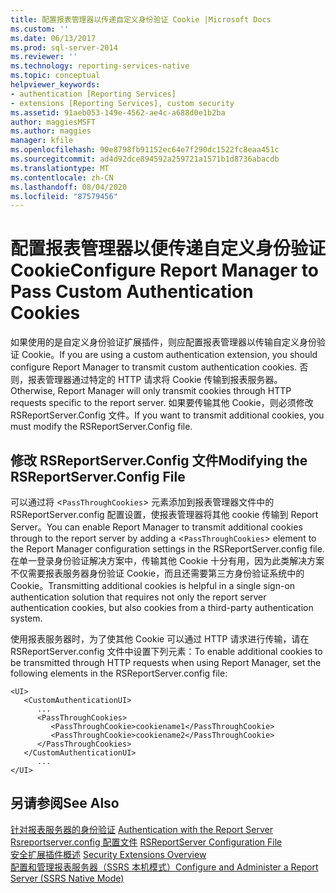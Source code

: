 ```yaml
---
title: 配置报表管理器以传递自定义身份验证 Cookie |Microsoft Docs
ms.custom: ''
ms.date: 06/13/2017
ms.prod: sql-server-2014
ms.reviewer: ''
ms.technology: reporting-services-native
ms.topic: conceptual
helpviewer_keywords:
- authentication [Reporting Services]
- extensions [Reporting Services], custom security
ms.assetid: 91aeb053-149e-4562-ae4c-a688d0e1b2ba
author: maggiesMSFT
ms.author: maggies
manager: kfile
ms.openlocfilehash: 90e8798fb91152ec64e7f290dc1522fc8eaa451c
ms.sourcegitcommit: ad4d92dce894592a259721a1571b1d8736abacdb
ms.translationtype: MT
ms.contentlocale: zh-CN
ms.lasthandoff: 08/04/2020
ms.locfileid: "87579456"
---
```

# <a name="configure-report-manager-to-pass-custom-authentication-cookies"></a><span data-ttu-id="dd367-102">配置报表管理器以便传递自定义身份验证 Cookie</span><span class="sxs-lookup"><span data-stu-id="dd367-102">Configure Report Manager to Pass Custom Authentication Cookies</span></span>
  <span data-ttu-id="dd367-103">如果使用的是自定义身份验证扩展插件，则应配置报表管理器以传输自定义身份验证 Cookie。</span><span class="sxs-lookup"><span data-stu-id="dd367-103">If you are using a custom authentication extension, you should configure Report Manager to transmit custom authentication cookies.</span></span> <span data-ttu-id="dd367-104">否则，报表管理器通过特定的 HTTP 请求将 Cookie 传输到报表服务器。</span><span class="sxs-lookup"><span data-stu-id="dd367-104">Otherwise, Report Manager will only transmit cookies through HTTP requests specific to the report server.</span></span> <span data-ttu-id="dd367-105">如果要传输其他 Cookie，则必须修改 RSReportServer.Config 文件。</span><span class="sxs-lookup"><span data-stu-id="dd367-105">If you want to transmit additional cookies, you must modify the RSReportServer.Config file.</span></span>  
  
## <a name="modifying-the-rsreportserverconfig-file"></a><span data-ttu-id="dd367-106">修改 RSReportServer.Config 文件</span><span class="sxs-lookup"><span data-stu-id="dd367-106">Modifying the RSReportServer.Config File</span></span>  
 <span data-ttu-id="dd367-107">可以通过将 <`PassThroughCookies`> 元素添加到报表管理器文件中的 RSReportServer.config 配置设置，使报表管理器将其他 cookie 传输到 Report Server。</span><span class="sxs-lookup"><span data-stu-id="dd367-107">You can enable Report Manager to transmit additional cookies through to the report server by adding a <`PassThroughCookies`> element to the Report Manager configuration settings in the RSReportServer.config file.</span></span> <span data-ttu-id="dd367-108">在单一登录身份验证解决方案中，传输其他 Cookie 十分有用，因为此类解决方案不仅需要报表服务器身份验证 Cookie，而且还需要第三方身份验证系统中的 Cookie。</span><span class="sxs-lookup"><span data-stu-id="dd367-108">Transmitting additional cookies is helpful in a single sign-on authentication solution that requires not only the report server authentication cookies, but also cookies from a third-party authentication system.</span></span>  
  
 <span data-ttu-id="dd367-109">使用报表服务器时，为了使其他 Cookie 可以通过 HTTP 请求进行传输，请在 RSReportServer.config 文件中设置下列元素：</span><span class="sxs-lookup"><span data-stu-id="dd367-109">To enable additional cookies to be transmitted through HTTP requests when using Report Manager, set the following elements in the RSReportServer.config file:</span></span>  
  
```  
<UI>  
   <CustomAuthenticationUI>  
      ...  
      <PassThroughCookies>  
         <PassThroughCookie>cookiename1</PassThroughCookie>  
         <PassThroughCookie>cookiename2</PassThroughCookie>  
      </PassThroughCookies>  
   </CustomAuthenticationUI>  
      ...  
</UI>  
```  
  
## <a name="see-also"></a><span data-ttu-id="dd367-110">另请参阅</span><span class="sxs-lookup"><span data-stu-id="dd367-110">See Also</span></span>  
 <span data-ttu-id="dd367-111">[针对报表服务器的身份验证](authentication-with-the-report-server.md) </span><span class="sxs-lookup"><span data-stu-id="dd367-111">[Authentication with the Report Server](authentication-with-the-report-server.md) </span></span>  
 <span data-ttu-id="dd367-112">[Rsreportserver.config 配置文件](../report-server/rsreportserver-config-configuration-file.md) </span><span class="sxs-lookup"><span data-stu-id="dd367-112">[RSReportServer Configuration File](../report-server/rsreportserver-config-configuration-file.md) </span></span>  
 <span data-ttu-id="dd367-113">[安全扩展插件概述](../extensions/security-extension/security-extensions-overview.md) </span><span class="sxs-lookup"><span data-stu-id="dd367-113">[Security Extensions Overview](../extensions/security-extension/security-extensions-overview.md) </span></span>  
 [<span data-ttu-id="dd367-114">配置和管理报表服务器（SSRS 本机模式）</span><span class="sxs-lookup"><span data-stu-id="dd367-114">Configure and Administer a Report Server &#40;SSRS Native Mode&#41;</span></span>](../report-server/configure-and-administer-a-report-server-ssrs-native-mode.md)  
  
  
